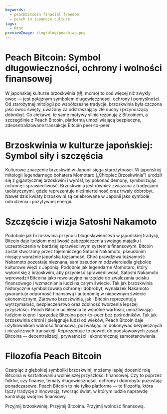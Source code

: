 ```yaml
---
keywords:
  - peachbitcoin finacial freedom
  - peach in japanese culture
tags:
  - Rant
previewImage: /img/blog/peachjap.png
---
```


# Peach Bitcoin: Symbol długowieczności, ochrony i wolności finansowej
W japońskiej kulturze brzoskwinia (桃, momo) to coś więcej niż zwykły owoc — jest potężnym symbolem długowieczności, ochrony i pomyślności. Od starożytnej mitologii po współczesne tradycje, brzoskwinia była czczona jako owoc święty, uważany za odstraszający złe duchy i przynoszący dobrobyt. Co ciekawe, te same motywy silnie rezonują z Bitcoinem, a szczególnie z Peach Bitcoin, platformą umożliwiającą bezpieczne, zdecentralizowane transakcje Bitcoin peer-to-peer.

# Brzoskwinia w kulturze japońskiej: Symbol siły i szczęścia
Kulturowe znaczenie brzoskwiń w Japonii sięga starożytności. W japońskiej mitologii legendarnego bohatera Momotaro („Chłopiec Brzoskwinia”) urodził się z gigantycznej brzoskwini i wyrósł, by pokonać demony, symbolizując ochronę i sprawiedliwość. Brzoskwinia jest również związana z tradycjami taoistycznymi, gdzie reprezentuje nieśmiertelność oraz trwały dobrobyt. Nawet dziś kwiaty brzoskwini są celebrowane w Japonii jako symbole odrodzenia i pozytywnej energii.

# Szczęście i wizja Satoshi Nakamoto
Podobnie jak brzoskwinia przynosi błogosławieństwa w japońskiej tradycji, Bitcoin daje ludziom możliwość zabezpieczenia swojego majątku i uczestniczenia w bardziej sprawiedliwym systemie finansowym. Bitcoin został stworzony przez tajemniczego Satoshi Nakamoto, pseudonim niosący wyraźnie japońską tożsamość. Choć prawdziwa tożsamość Nakamoto pozostaje nieznana, sam pseudonim odzwierciedla głębokie kulturowe więzi z Japonią. Podobnie jak legendarne Momotaro, który wyłonił się z brzoskwini, aby przynieść sprawiedliwość, Satoshi Nakamoto wprowadził Bitcoina jako rewolucyjne narzędzie do zwalczania ucisku finansowego i wzmacniania ludzi na całym świecie.
Tak jak brzoskwinia historycznie symbolizowała ochronę i dobrobyt, wynalazek Nakamoto gwarantuje odporność finansową i autonomię w niepewnym świecie ekonomicznym. Zarówno brzoskwinia, jak i Bitcoin reprezentują wytrzymałość, bezpieczeństwo oraz zdolność tworzenia lepszej przyszłości. Peach Bitcoin ucieleśnia te wspólne wartości, umożliwiając ludziom kupno i sprzedaż Bitcoina peer-to-peer bez pośredników. Tak jak brzoskwinia chroni i pielęgnuje ludzi od wieków, Peach Bitcoin daje użytkownikom wolność finansową, pozwalając im dokonywać bezpiecznych i niezależnych transakcji. Reprezentuje to powrót do podstawowych zasad Bitcoina — decentralizacji, prywatności i ekonomicznej samostanowienia.

# Filozofia Peach Bitcoin
Czerpiąc z głębokiej symboliki brzoskwini, możemy lepiej docenić rolę Bitcoina w kształtowaniu wolniejszej przyszłości finansowej. Czy to poprzez folklor, czy finanse, tematy długowieczności, ochrony i dobrobytu pozostają ponadczasowe. Peach Bitcoin to nie tylko platforma — to filozofia, która łączy tradycję z innowacją, tworząc świat, w którym ludzie naprawdę kontrolują swój los finansowy.

Przyjmij brzoskwinię. Przyjmij Bitcoina. Przyjmij wolność finansową.
